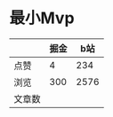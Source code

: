 # 最小Mvp

|        | 掘金 | b站  |
| ------ | ---- | ---- |
| 点赞   | 4    |  234   |
| 浏览   | 300    |  2576    |
| 文章数 |     |     |

